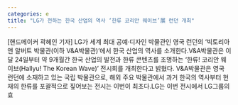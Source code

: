 ```yaml
---
categories: e
title: "LG가 전하는 한국 산업의 역사 ‘한류 코리안 웨이브’展 런던 개최"
---
```

[핸드메이커 곽혜인 기자] LG가 세계 최대 공예·디자인 박물관인 영국 런던의 ‘빅토리아 앤 알버트 박물관(이하 V&A박물관)’에서 한국 산업의 역사를 소개한다.V&A박물관은 이달 24일부터 약 9개월간 한국 산업의 발전과 한류 콘텐츠를 조명하는 ‘한류! 코리안 웨이브(Hallyu! The Korean Wave)’ 전시회를 개최한다고 밝혔다. V&A박물관은 영국 런던에 소재하고 있는 국립 박물관으로, 해외 주요 박물관에서 과거 한국의 역사부터 현재의 한류를 포괄적으로 짚어보는 전시는 이번이 최초다.LG는 이번 전시에서 LG그룹의 효